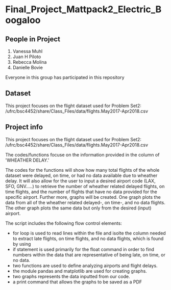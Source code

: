 # Final_Project_Mattpack2_Electric_Boogaloo


## People in Project

1. Vanessa Muhl
2. Juan H Piloto
3. Rebecca Molina
4. Danielle Bovie

Everyone in this group has participated in this repository

## Dataset

This project focuses on the flight dataset used for Problem Set2: /ufrc/bsc4452/share/Class_Files/data/flights.May2017-Apr2018.csv

## Project info

This project focuses on the flight dataset used for Problem Set2: /ufrc/bsc4452/share/Class_Files/data/flights.May2017-Apr2018.csv

The codes/functions focuse on the information provided in the column of 'WHEATHER DELAY.'

The codes for the functions will show how many total flights of the whole dataset were delayed, on time, or had no data available due to wheather delay. It will also allow for the user to input a desired airport code (LAX, SFO, GNV.....) to retrieve the number of wheather related delayed flights, on time flights, and the number of flights that have no data provided for the specific airport. 
Further more, graphs will be created. One graph plots the data from all of the wheather related delayed-, on time-, and no data flights. The other graph plots the same data but only from the desired (input) airport.   

The script includes the following flow control elements:
- for loop is used to read lines within the file and isolte the column needed to extract late flights, on time flights, and no data flights, which is found by using
- if statement is used primarily for the float command in order to find numbers within the data that are representative of being late, on time, or no data.
- two functions are used to define analyzing airports and flight delays.
- the module pandas and matplotlib are used for creating graphs.
- two graphs represents the data inputted from our code.
- a print command that allows the graphs to be saved as a PDF
